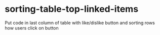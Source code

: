 # sorting-table-top-linked-items
Put code in last column of table with like/dislike button and sorting rows how users click on button

